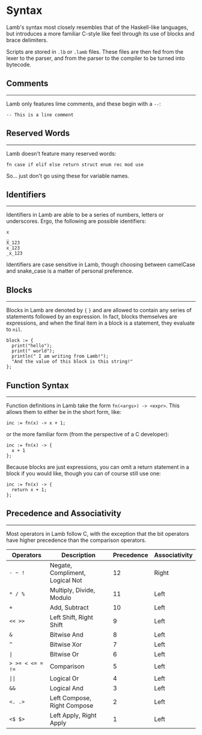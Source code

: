 # Syntax

Lamb's syntax most closely resembles that of the Haskell-like languages, but introduces a more familiar C-style like feel through its use of blocks and brace delimiters.

Scripts are stored in `.lb` or `.lamb` files. These files are then fed from the lexer to the parser, and from the parser to the compiler to be turned into bytecode.

## Comments

---

Lamb only features lime comments, and these begin with a `--`:

```
-- This is a line comment
```

## Reserved Words

---

Lamb doesn't feature many reserved words: 

```
fn case if elif else return struct enum rec mod use
```

So... just don't go using these for variable names.

## Identifiers

---

Identifiers in Lamb are able to be a series of numbers, letters or underscores. Ergo, the following are possible identifiers:

```
x
_
X_123
x_123
_x_123  
```

Identifiers are case sensitive in Lamb, though choosing between camelCase and snake_case is a matter of personal preference.

## Blocks

---

Blocks in Lamb are denoted by `{` `}` and are allowed to contain any series of statements followed by an expression. In fact, blocks themselves are expressions, and when the final item in a block is a statement, they evaluate to `nil`.

```
block := {
  print("hello");
  print(" world");
  println(" I am writing from Lamb!");
  "And the value of this block is this string!"
}; 
```

## Function Syntax

---

Function definitions in Lamb take the form `fn(<args>) -> <expr>`. This allows them to either be in the short form, like:

```
inc := fn(x) -> x + 1;  
```

or the more familiar form (from the perspective of a C developer):

```
inc := fn(x) -> {
  x + 1
};  
```

Because blocks are just expressions, you can omit a return statement in a block if you would like, though you can of course still use one:

```
inc := fn(x) -> {
  return x + 1;
};  
```

## Precedence and Associativity

---

Most operators in Lamb follow C, with the exception that the bit operators have higher precedence than the comparison operators. 

Operators                  | Description                     | Precedence | Associativity
---------------------------|---------------------------------|------------|--------------
<code>- ~ !</code>         | Negate, Compliment, Logical Not | 12         | Right
<code>* / %</code>         | Multiply, Divide, Modulo        | 11         | Left
<code>+</code>             | Add, Subtract                   | 10         | Left
<code><< >></code>         | Left Shift, Right Shift         | 9          | Left
<code>&</code>             | Bitwise And                     | 8          | Left
<code>^</code>             | Bitwise Xor                     | 7          | Left
<code>\|</code>            | Bitwise Or                      | 6          | Left
<code>> >= < <= = !=</code>| Comparison                      | 5          | Left
<code>\|\|</code>          | Logical Or                      | 4          | Left
<code>&&</code>            | Logical And                     | 3          | Left
<code><. .></code>         | Left Compose, Right Compose     | 2          | Left
<code><$ $></code>         | Left Apply, Right Apply         | 1          | Left
